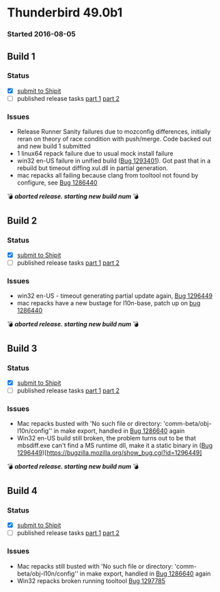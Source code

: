 # Thunderbird 49.0b1

### Started 2016-08-05

## Build 1

### Status
- [x] [submit to Shipit](https://wiki.mozilla.org/Release:Release_Automation_on_Mercurial:Starting_a_Release#Submit_to_Ship_It)
- [ ] published release tasks [part 1](https://wiki.mozilla.org/Release:Release_Automation_on_Mercurial:Updates_through_Shipping#Publish_in_Balrog) [part 2](https://wiki.mozilla.org/Release:Release_Automation_on_Mercurial:Updates_through_Shipping#Post-release_tasks)

### Issues
- Release Runner Sanity failures due to mozconfig differences, initially reran on theory of race condition with push/merge. Code backed out and new build 1 submitted
- 1 linux64 repack failure due to usual mock install failure
- win32 en-US failure in unified build ([Bug 1293401](https://bugzil.la/1293401)). Got past that in a rebuild but timeout diffing xul.dll in partial generation.
- mac repacks all failing because clang from tooltool not found by configure, see [Bug 1286440](https://bugzil.la/1286440)

:bomb: _**aborted release. starting new build num**_ :bomb:

## Build 2

### Status
- [x] [submit to Shipit](https://wiki.mozilla.org/Release:Release_Automation_on_Mercurial:Starting_a_Release#Submit_to_Ship_It)
- [ ] published release tasks [part 1](https://wiki.mozilla.org/Release:Release_Automation_on_Mercurial:Updates_through_Shipping#Publish_in_Balrog) [part 2](https://wiki.mozilla.org/Release:Release_Automation_on_Mercurial:Updates_through_Shipping#Post-release_tasks)

### Issues
- win32 en-US - timeout generating partial update again, [Bug 1296449](https://bugzilla.mozilla.org/show_bug.cgi?id=1296449)
- mac repacks have a new bustage for l10n-base, patch up on [bug 1286440](https://bugzilla.mozilla.org/show_bug.cgi?id=1286440)

:bomb: _**aborted release. starting new build num**_ :bomb:

## Build 3

### Status
- [x] [submit to Shipit](https://wiki.mozilla.org/Release:Release_Automation_on_Mercurial:Starting_a_Release#Submit_to_Ship_It)
- [ ] published release tasks [part 1](https://wiki.mozilla.org/Release:Release_Automation_on_Mercurial:Updates_through_Shipping#Publish_in_Balrog) [part 2](https://wiki.mozilla.org/Release:Release_Automation_on_Mercurial:Updates_through_Shipping#Post-release_tasks)

### Issues
- Mac repacks busted with 'No such file or directory: 'comm-beta/obj-l10n/config'' in make export, handled in [Bug 1286640](https://bugzilla.mozilla.org/show_bug.cgi?id=1286440) again
- Win32 en-US build still broken, the problem turns out to be that mbsdiff.exe can't find a MS runtime dll, make it a static binary in ([Bug 1296449](https://bugzil.la/1296449))[https://bugzilla.mozilla.org/show_bug.cgi?id=1296449]

:bomb: _**aborted release. starting new build num**_ :bomb:

## Build 4

### Status
- [x] [submit to Shipit](https://wiki.mozilla.org/Release:Release_Automation_on_Mercurial:Starting_a_Release#Submit_to_Ship_It)
- [ ] published release tasks [part 1](https://wiki.mozilla.org/Release:Release_Automation_on_Mercurial:Updates_through_Shipping#Publish_in_Balrog) [part 2](https://wiki.mozilla.org/Release:Release_Automation_on_Mercurial:Updates_through_Shipping#Post-release_tasks)

### Issues
- Mac repacks still busted with 'No such file or directory: 'comm-beta/obj-l10n/config'' in make export, handled in [Bug 1286640](https://bugzilla.mozilla.org/show_bug.cgi?id=1286440) again
- Win32 repacks broken running tooltool [Bug 1297785](https://bugzilla.mozilla.org/show_bug.cgi?id=1297785)


